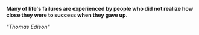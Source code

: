 **Many of life's failures are experienced by people who did not realize how close they were to success when they gave up.**

*"Thomas Edison"*